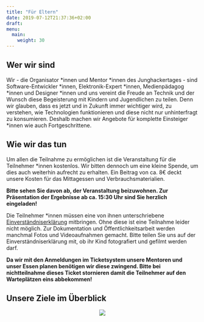 ```yaml
---
title: "Für Eltern"
date: 2019-07-12T21:37:36+02:00
draft: 
menu:
  main:
    weight: 30
---
```


## Wer wir sind

Wir - die Organisator *innen und Mentor *innen des Junghackertages - sind Software-Entwickler *innen, Elektronik-Expert *innen, Medienpädagog *innen und Designer *innen und uns vereint die Freude an Technik und der Wunsch diese Begeisterung mit Kindern und Jugendlichen zu teilen. Denn wir glauben, dass es jetzt und in Zukunft immer wichtiger wird, zu verstehen, wie Technologien funktionieren und diese nicht nur unhinterfragt zu konsumieren. Deshalb machen wir Angebote für komplette Einsteiger *innen wie auch Fortgeschrittene.


## Wie wir das tun

Um allen die Teilnahme zu ermöglichen ist die Veranstaltung für die Teilnehmer *innen kostenlos. Wir bitten dennoch um eine kleine Spende, um dies auch weiterhin aufrecht zu erhalten. Ein Beitrag von ca. 8€ deckt unsere Kosten für das Mittagessen und Verbrauchsmaterialien.

**Bitte sehen Sie davon ab, der Veranstaltung beizuwohnen. Zur Präsentation der Ergebnisse ab ca. 15:30 Uhr sind Sie herzlich eingeladen!**

Die Teilnehmer *innen müssen eine von ihnen unterschriebene [Einverständniserklärung](/pdf/elternzettel.pdf) mitbringen. Ohne diese ist eine Teilnahme leider nicht möglich. Zur Dokumentation und Öffentlichkeitsarbeit werden manchmal Fotos und Videoaufnahmen gemacht. Bitte teilen Sie uns auf der Einverständniserklärung mit, ob ihr Kind fotografiert und gefilmt werden darf.

**Da wir mit den Anmeldungen im Ticketsystem unsere Mentoren und unser Essen planen benötigen wir diese zwingend. Bitte bei nichtteilnahme dieses Ticket stornieren damit die Teilnehmer auf den Warteplätzen eins abbekommen!**

## Unsere Ziele im Überblick

<center><img src="/images/Unsere_Ziele.jpg" style="max-width:75%; height:auto;" ></center>






